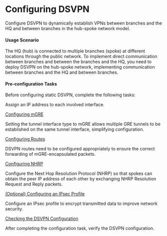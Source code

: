 Configuring DSVPN
=================

Configure DSVPN to dynamically establish VPNs between branches and the HQ and between branches in the hub-spoke network model.

#### Usage Scenario

The HQ (hub) is connected to multiple branches (spoke) at different locations through the public network. To implement direct communication between branches and between the branches and the HQ, you need to deploy DSVPN on the hub-spoke network, implementing communication between branches and the HQ and between branches.


#### Pre-configuration Tasks

Before configuring static DSVPN, complete the following tasks:

Assign an IP address to each involved interface.


[Configuring mGRE](../../../../software/nev8r10_vrpv8r16/user/vrp/dc_cfg_dsvpn_0006.html)

Setting the tunnel interface type to mGRE allows multiple GRE tunnels to be established on the same tunnel interface, simplifying configuration.

[Configuring Routes](../../../../software/nev8r10_vrpv8r16/user/vrp/dc_cfg_dsvpn_0007.html)

DSVPN routes need to be configured appropriately to ensure the correct forwarding of mGRE-encapsulated packets.

[Configuring NHRP](../../../../software/nev8r10_vrpv8r16/user/vrp/dc_cfg_dsvpn_0008.html)

Configure the Next Hop Resolution Protocol (NHRP) so that spokes can obtain the peer IP address of each other by exchanging NHRP Resolution Request and Reply packets.

[(Optional) Configuring an IPsec Profile](../../../../software/nev8r10_vrpv8r16/user/vrp/dc_cfg_dsvpn_0009.html)

Configure an IPsec profile to encrypt transmitted data to improve network security.

[Checking the DSVPN Configuration](../../../../software/nev8r10_vrpv8r16/user/vrp/dc_cfg_dsvpn_0010.html)

After completing the configuration task, verify the DSVPN configuration.